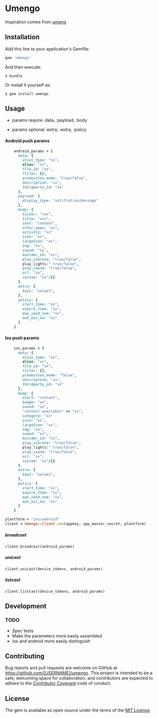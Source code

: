 # Umengo

Inspiration comes from [umeng](https://github.com/menghuanwd/umeng)

## Installation

Add this line to your application's Gemfile:

```ruby
gem 'umengo'
```

And then execute:

    $ bundle

Or install it yourself as:

    $ gem install umengo

## Usage

- params require  :data, :payload, :body

- params optional :extra, :extra, :policy

#### Android push params

```ruby
    android_params = {
      data: {
        alias_type: "xx",
        alias: "xx",
        file_id: "xx",
        filter: {},
        production_mode: "true/false",
        description: "xx",
        thirdparty_id: "xx"
      },
      payload: {
        display_type: "notifcation/message"
      },
      body: {
        ticker: "xxx",
        title: "xxx",
        text: "content",
        after_open: "xx",
        activity: "xx"
        icon: "xx",
        largeIcon: "xx",
        img: "xx",
        sound: "xx",
        builder_id: "xx",
        play_vibrate: "true/false",
        play_lights:" true/false",
        play_sound: "true/false",
        url: "xx",
        custom: "xx"/{}
      }
      extra: {
        key1: "value1",
      },
      policy: {
        start_time: "xx",
        expire_time: "xx",
        max_send_num: "xx",
        out_biz_no: "xx"
      }
    }

```

#### Ios push params
```ruby
    ios_params = {
      data: {
        alias_type: "xx",
        alias: "xx",
        file_id: "xx",
        filter: {},
        production_mode: "false",
        description: "xx",
        thirdparty_id: "xx"
      },
      body: {
        alert: "content",
        badge: "xx",
        sound: "xx",
        "content-available" => "xx",
        category: "xx"
        icon: "xx",
        largeIcon: "xx",
        img: "xx",
        sound: "xx",
        builder_id: "xx",
        play_vibrate: "true/false",
        play_lights:" true/false",
        play_sound: "true/false",
        url: "xx",
        custom: "xx"/{}
      }
      extra: {
        key1: "value1",
      },
      policy: {
        start_time: "xx",
        expire_time: "xx",
        max_send_num: "xx",
        out_biz_no: "xx"
      }
    }
```

```ruby
plantform = "ios/android"
client = Umengo::Client.new(appkey, app_master_secret, plantform)
```

##### broadcast
```
client.broadcast(android_params)
```


##### unicast
```
client.unicast(device_tokens, android_params)
```

##### listcast
```
client.listcast(device_tokens, android_params)
```


## Development

### TODO

- Spec tests
- Make the parameters more easily assembled
- ios and android more easily distinguish

## Contributing

Bug reports and pull requests are welcome on GitHub at https://github.com/[USERNAME]/umengo. This project is intended to be a safe, welcoming space for collaboration, and contributors are expected to adhere to the [Contributor Covenant](http://contributor-covenant.org) code of conduct.


## License

The gem is available as open source under the terms of the [MIT License](http://opensource.org/licenses/MIT).
